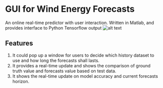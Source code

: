 # GUI for Wind Energy Forecasts

An online real-time predictor with user interaction. Written in Matlab, and provides interface to Python Tensorflow output
![alt text](https://github.com/yiwen26/WindChaser/blob/master/GUI%20demo/demo_pic.jpg)

## Features
1. It could pop up a window for users to decide which history dataset to use and how long the forecasts shall lasts.
2. It provides a real-time update and shows the comparison of ground truth value and forecasts value based on test data.
3. It shows the real-time update on model accuracy and current forecasts horizon.

